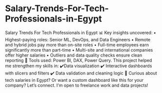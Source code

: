 # Salary-Trends-For-Tech-Professionals-in-Egypt
Salary Trends For Tech Professionals in Egypt
📊 Key insights uncovered:
 • Highest-paying roles: Senior ML, DevOps, and Data Engineers
 • Remote and hybrid jobs pay more than on-site roles
 • Full-time employees earn significantly more than part-time
 • Multi-site and international companies offer higher salaries
 • Outliers and data quality checks ensure clean reporting
📌 Tools used:
 Power BI, DAX, Power Query.
This project helped me strengthen my skills in:
 ✔️Data visualization
 ✔️ Interactive dashboards with slicers and filters
 ✔️ Data validation and cleaning logic
🧠 Curious about tech salaries in Egypt?
 Or want a custom dashboard like this for your company?
 Let’s connect. I'm open to freelance work and data projects!
